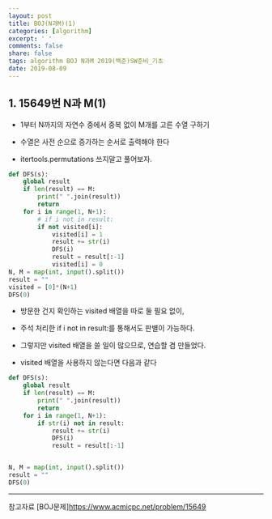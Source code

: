 ```yaml
---
layout: post
title: BOJ(N과M)(1)
categories: [algorithm]
excerpt: ' '
comments: false
share: false
tags: algorithm BOJ N과M 2019(백준)SW준비_기초
date: 2019-08-09
---
```


## 1. 15649번 N과 M(1)

- 1부터 N까지의 자연수 중에서 중복 없이 M개를 고른 수열 구하기

- 수열은 사전 순으로 증가하는 순서로 출력해야 한다

- itertools.permutations 쓰지말고 풀어보자.

```python
def DFS(s):
    global result
    if len(result) == M:
        print(" ".join(result))
        return
    for i in range(1, N+1):
        # if i not in result:
        if not visited[i]:
            visited[i] = 1
            result += str(i)
            DFS(i)
            result = result[:-1]
            visited[i] = 0
N, M = map(int, input().split())
result = ""
visited = [0]*(N+1)
DFS(0)
```

- 방문한 건지 확인하는 visited 배열을 따로 둘 필요 없이,
- 주석 처리한 if i not in result:를 통해서도 판별이 가능하다.
- 그렇지만 visited 배열을 쓸 일이 많으므로, 연습할 겸 만들었다.

- visited 배열을 사용하지 않는다면 다음과 같다

```python
def DFS(s):
    global result
    if len(result) == M:
        print(" ".join(result))
        return
    for i in range(1, N+1):
        if str(i) not in result:
            result += str(i)
            DFS(i)
            result = result[:-1]


N, M = map(int, input().split())
result = ""
DFS(0)
```

---

참고자료
[BOJ문제]<https://www.acmicpc.net/problem/15649>
